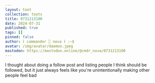 ```yaml
---
layout: toot
collection: toots
title: 0731213100
date: 2024-07-31
published: true
tags: []
pinned: false
author: ⸸ commander ░ nova ⸸ :~$
avatar: /img/avatar/daemon.jpeg
mastodon: https://mastodon.online/@cmdr_nova/0731213100
---
```


I thought about doing a follow post and listing people I think should be followed, but it just always feels like you're unintentionally making other people feel bad
